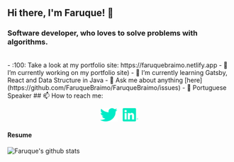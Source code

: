 
## Hi there, I'm Faruque! 👋

### Software developer, who loves to solve problems with algorithms.
<br />
- :100: Take a look at my portfolio site: https://faruquebraimo.netlify.app
- 🔭 I’m currently working on my portfolio site)
- 🌱 I’m currently learning Gatsby, React and Data Structure in Java
- 💬 Ask me about anything [here](https://github.com/FaruqueBraimo/FaruqueBraimo/issues)
- 💬 Portuguese Speaker
## 📫 How to reach me:

<p align='center'>
<a  href="https://twitter.com/fbraimo"><img height="30" src="https://raw.githubusercontent.com/HugoLiconV/HugoLiconV/master/img/twitter-green.svg"></a>&nbsp;&nbsp;
<a href="https://www.linkedin.com/in/faruquebrimo/"><img height="30" src="https://raw.githubusercontent.com/HugoLiconV/HugoLiconV/master/img/linkedin-green.svg"></a>
</p>

#### Resume
![Faruque's github stats](https://github-readme-stats.vercel.app/api?username=FaruqueBraimo&show_icons=true)
